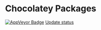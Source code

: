 # Chocolatey Packages

[![AppVeyor Badge](https://ci.appveyor.com/api/projects/status/github/YOUR_GITHUB_USERNAME_HERE/chocolatey-packages?svg=true)](https://ci.appveyor.com/project/YOUR_GITHUB_USERNAME_HERE/chocolatey-packages)
[Update status](https://gist.github.com/zemzelett/956fa9888645bb687fea4068899aa1b0)
